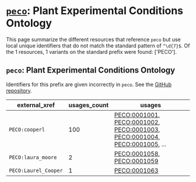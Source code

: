 # [`peco`](https://bioregistry.io/peco): Plant Experimental Conditions Ontology

This page summarize the different resources that reference `peco`
but use local unique identifiers that do not match the standard pattern of
`^\d{7}$`. Of the 1 resources,
1 variants on the standard prefix were found: ['PECO'].

## `peco`: Plant Experimental Conditions Ontology

Identifiers for this prefix are given incorrectly in `peco`. See the [GitHub repository](https://github.com/Planteome/plant-experimental-conditions-ontology).

| external_xref        |   usages_count | usages                                                                                                                                                                                                                                                                       |
|----------------------|----------------|------------------------------------------------------------------------------------------------------------------------------------------------------------------------------------------------------------------------------------------------------------------------------|
| `PECO:cooperl`       |            100 | [PECO:0001001](https://bioregistry.io/PECO:0001001), [PECO:0001002](https://bioregistry.io/PECO:0001002), [PECO:0001003](https://bioregistry.io/PECO:0001003), [PECO:0001004](https://bioregistry.io/PECO:0001004), [PECO:0001005](https://bioregistry.io/PECO:0001005), ... |
| `PECO:laura_moore`   |              2 | [PECO:0001058](https://bioregistry.io/PECO:0001058), [PECO:0001059](https://bioregistry.io/PECO:0001059)                                                                                                                                                                     |
| `PECO:Laurel_Cooper` |              1 | [PECO:0001063](https://bioregistry.io/PECO:0001063)                                                                                                                                                                                                                          |

